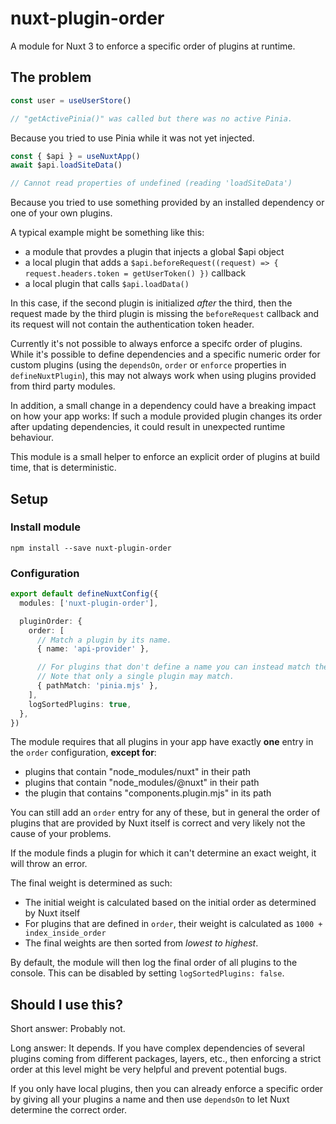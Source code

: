 # nuxt-plugin-order

A module for Nuxt 3 to enforce a specific order of plugins at runtime.

## The problem

```typescript
const user = useUserStore()

// "getActivePinia()" was called but there was no active Pinia.
```

Because you tried to use Pinia while it was not yet injected.

```typescript
const { $api } = useNuxtApp()
await $api.loadSiteData()

// Cannot read properties of undefined (reading 'loadSiteData')
```

Because you tried to use something provided by an installed dependency or one of
your own plugins.

A typical example might be something like this:

- a module that provdes a plugin that injects a global $api object
- a local plugin that adds a
  `$api.beforeRequest((request) => { request.headers.token = getUserToken() })`
  callback
- a local plugin that calls `$api.loadData()`

In this case, if the second plugin is initialized _after_ the third, then the
request made by the third plugin is missing the `beforeRequest` callback and its
request will not contain the authentication token header.

Currently it's not possible to always enforce a specifc order of plugins. While
it's possible to define dependencies and a specific numeric order for custom
plugins (using the `dependsOn`, `order` or `enforce` properties in
`defineNuxtPlugin`), this may not always work when using plugins provided from
third party modules.

In addition, a small change in a dependency could have a breaking impact on how
your app works: If such a module provided plugin changes its order after
updating dependencies, it could result in unexpected runtime behaviour.

This module is a small helper to enforce an explicit order of plugins at build
time, that is deterministic.

## Setup

### Install module

```
npm install --save nuxt-plugin-order
```

### Configuration

```typescript
export default defineNuxtConfig({
  modules: ['nuxt-plugin-order'],

  pluginOrder: {
    order: [
      // Match a plugin by its name.
      { name: 'api-provider' },

      // For plugins that don't define a name you can instead match the path of the plugin file.
      // Note that only a single plugin may match.
      { pathMatch: 'pinia.mjs' },
    ],
    logSortedPlugins: true,
  },
})
```

The module requires that all plugins in your app have exactly **one** entry in
the `order` configuration, **except for**:

- plugins that contain "node_modules/nuxt" in their path
- plugins that contain "node_modules/@nuxt" in their path
- the plugin that contains "components.plugin.mjs" in its path

You can still add an `order` entry for any of these, but in general the order of
plugins that are provided by Nuxt itself is correct and very likely not the
cause of your problems.

If the module finds a plugin for which it can't determine an exact weight, it
will throw an error.

The final weight is determined as such:

- The initial weight is calculated based on the initial order as determined by
  Nuxt itself
- For plugins that are defined in `order`, their weight is calculated as
  `1000 + index_inside_order`
- The final weights are then sorted from _lowest to highest_.

By default, the module will then log the final order of all plugins to the
console. This can be disabled by setting `logSortedPlugins: false`.

## Should I use this?

Short answer: Probably not.

Long answer: It depends. If you have complex dependencies of several plugins
coming from different packages, layers, etc., then enforcing a strict order at
this level might be very helpful and prevent potential bugs.

If you only have local plugins, then you can already enforce a specific order by
giving all your plugins a name and then use `dependsOn` to let Nuxt determine
the correct order.
